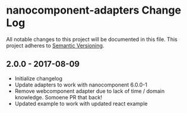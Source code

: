 # nanocomponent-adapters Change Log
All notable changes to this project will be documented in this file.
This project adheres to [Semantic Versioning](http://semver.org/).

## 2.0.0 - 2017-08-09
* Initialize changelog
* Update adapters to work with nanocomponent 6.0.0-1
* Remove webcomponent adapter due to lack of time / domain knowledge. Somoene PR that back!
* Updated example to work with updated react example

